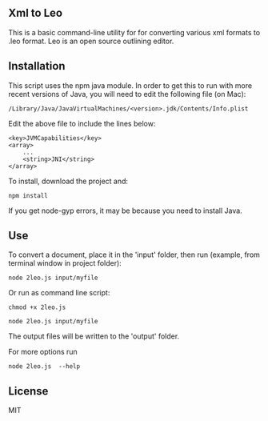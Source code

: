 ## Xml to Leo

This is a basic command-line utility for for converting various xml formats
to .leo format. Leo is an open source outlining editor.

## Installation

This script uses the npm java module. In order to get this to run with more recent versions of Java,
you will need to edit the following file (on Mac):

    /Library/Java/JavaVirtualMachines/<version>.jdk/Contents/Info.plist 

Edit the above file to include the lines below:

    <key>JVMCapabilities</key>
    <array>
        ...
        <string>JNI</string>
    </array>


To install, download the project and:

    npm install
    
If you get node-gyp errors, it may be because you need to install Java.     

## Use

To convert a document, place it in the 'input' folder, then run (example, from
terminal window in project folder):

    node 2leo.js input/myfile

Or run as command line script:

    chmod +x 2leo.js

    node 2leo.js input/myfile
    
The output files will be written to the 'output' folder.

For more options run

    node 2leo.js  --help
    
## License
 
MIT    